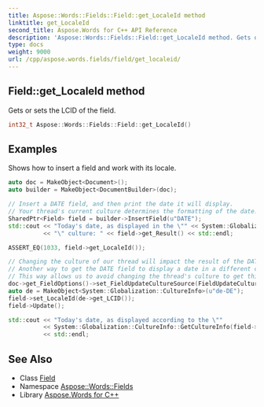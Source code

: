 ```yaml
---
title: Aspose::Words::Fields::Field::get_LocaleId method
linktitle: get_LocaleId
second_title: Aspose.Words for C++ API Reference
description: 'Aspose::Words::Fields::Field::get_LocaleId method. Gets or sets the LCID of the field in C++.'
type: docs
weight: 9000
url: /cpp/aspose.words.fields/field/get_localeid/
---
```

## Field::get_LocaleId method


Gets or sets the LCID of the field.

```cpp
int32_t Aspose::Words::Fields::Field::get_LocaleId()
```


## Examples



Shows how to insert a field and work with its locale. 
```cpp
auto doc = MakeObject<Document>();
auto builder = MakeObject<DocumentBuilder>(doc);

// Insert a DATE field, and then print the date it will display.
// Your thread's current culture determines the formatting of the date.
SharedPtr<Field> field = builder->InsertField(u"DATE");
std::cout << "Today's date, as displayed in the \"" << System::Globalization::CultureInfo::get_CurrentCulture()->get_EnglishName()
          << "\" culture: " << field->get_Result() << std::endl;

ASSERT_EQ(1033, field->get_LocaleId());

// Changing the culture of our thread will impact the result of the DATE field.
// Another way to get the DATE field to display a date in a different culture is to use its LocaleId property.
// This way allows us to avoid changing the thread's culture to get this effect.
doc->get_FieldOptions()->set_FieldUpdateCultureSource(FieldUpdateCultureSource::FieldCode);
auto de = MakeObject<System::Globalization::CultureInfo>(u"de-DE");
field->set_LocaleId(de->get_LCID());
field->Update();

std::cout << "Today's date, as displayed according to the \""
          << System::Globalization::CultureInfo::GetCultureInfo(field->get_LocaleId())->get_EnglishName() << "\" culture: " << field->get_Result()
          << std::endl;
```

## See Also

* Class [Field](../)
* Namespace [Aspose::Words::Fields](../../)
* Library [Aspose.Words for C++](../../../)
